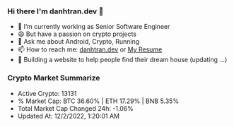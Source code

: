 ### Hi there I'm danhtran.dev 👋

- 🔭 I’m currently working as Senior Software Engineer
- 😄 But have a passion on crypto projects
- 💬 Ask me about Android, Crypto, Running 
- 📫 How to reach me: <a href="https://danhtran.dev" target="_blank">danhtran.dev</a> or <a href="Dan-Resume.pdf" target="_blank">My Resume</a>
- 🌱 Building a website to help people find their dream house (updating ...)

### Crypto Market Summarize
- Active Crypto: 13131
- % Market Cap: BTC 36.60% | ETH 17.29% | BNB 5.35%
- Total Market Cap Changed 24h: -1.06%
- Updated At: 12/2/2022, 1:20:01 AM
